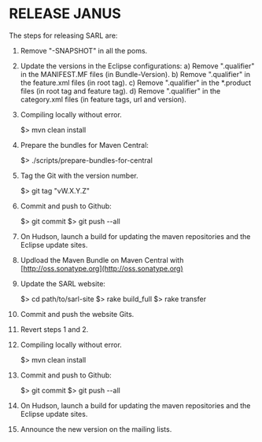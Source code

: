 
RELEASE JANUS
=============

The steps for releasing SARL are:

1) Remove "-SNAPSHOT" in all the poms.

2) Update the versions in the Eclipse configurations:
   a) Remove ".qualifier" in the MANIFEST.MF files  (in Bundle-Version).
   b) Remove ".qualifier" in the feature.xml files (in root tag).
   c) Remove ".qualifier" in the *.product files (in root tag and feature tag).
   d) Remove ".qualifier" in the category.xml files (in feature tags, url and version).

3) Compiling locally without error.

    $> mvn clean install

4) Prepare the bundles for Maven Central:

    $> ./scripts/prepare-bundles-for-central

5) Tag the Git with the version number.

    $> git tag "vW.X.Y.Z"

6) Commit and push to Github:

    $> git commit
    $> git push --all

7) On Hudson, launch a build for updating the maven repositories and the Eclipse update sites.

8) Updload the Maven Bundle on Maven Central with [http://oss.sonatype.org](http://oss.sonatype.org)

9) Update the SARL website:

    $> cd path/to/sarl-site
    $> rake build_full
    $> rake transfer

10) Commit and push the website Gits.

11) Revert steps 1 and 2.

12) Compiling locally without error.

    $> mvn clean install

13) Commit and push to Github:

    $> git commit
    $> git push --all

14) On Hudson, launch a build for updating the maven repositories and the Eclipse update sites.

15) Announce the new version on the mailing lists.

